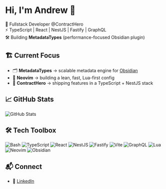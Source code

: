 # Hi, I'm Andrew 👋

🚀 Fullstack Developer @ContractHero  
⚡ TypeScript | React | NestJS | Fastify | GraphQL  
🛠 Building **MetadataTypes** (performance-focused Obsidian plugin)

## 🏗️ Current Focus

- 🗂️ **MetadataTypes** → scalable metadata engine for [Obsidian](https://obsidian.md/plugins)
- 🎹 **Neovim** → building a lean, fast, Lua-first config
- 💼 **ContractHero** → shipping features in a TypeScript + NestJS stack

## 📈 GitHub Stats

![GitHub Stats](https://github-readme-stats.vercel.app/api?username=snelling-a&show_icons=true&theme=github_dark&include_all_commits=true&custom_title=Andrew's%20GitHub%20Stats)

## 🛠️ Tech Toolbox

![Bash](https://img.shields.io/badge/Bash-4EAA25?logo=gnubash&logoColor=white)
![TypeScript](https://img.shields.io/badge/TypeScript-3178C6?logo=typescript&logoColor=white)
![React](https://img.shields.io/badge/React-20232a?logo=react&logoColor=61DAFB)
![NestJS](https://img.shields.io/badge/NestJS-E0234E?logo=nestjs&logoColor=white)
![Fastify](https://img.shields.io/badge/Fastify-000000?logo=fastify&logoColor=white)
![Vite](https://img.shields.io/badge/Vite-646CFF?logo=vite&logoColor=white)
![GraphQL](https://img.shields.io/badge/GraphQL-E10098?logo=graphql&logoColor=white)
![Lua](https://img.shields.io/badge/Lua-2C2D72?logo=lua&logoColor=white)
![Neovim](https://img.shields.io/badge/Neovim-57A143?logo=neovim&logoColor=white)
![Obsidian](https://img.shields.io/badge/Obsidian-483699?logo=obsidian&logoColor=white)

## 📬 Connect

<!-- - 📝 [My Obsidian Plugins & Scripts](https://github.com/YOURUSERNAME) -->

- 💼 [LinkedIn](https://linkedin.com/in/snelling-andrew)
